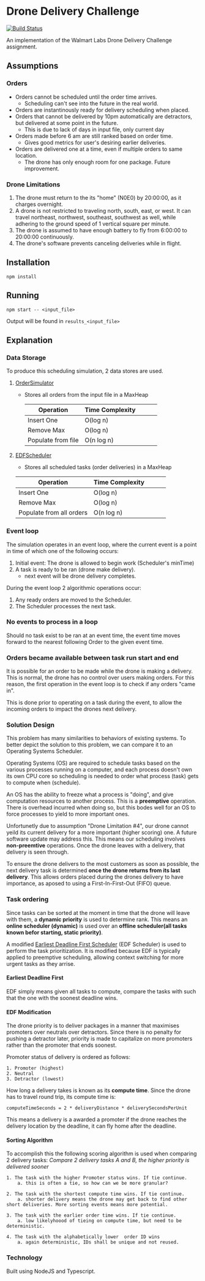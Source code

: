 # Drone Delivery Challenge 
[![Build Status](https://travis-ci.com/Kevin-K/drone-challenge.svg?branch=master)](https://travis-ci.com/Kevin-K/drone-challenge)

An implementation of the Walmart Labs Drone Delivery Challenge assignment.

## Assumptions

### Orders

- Orders cannot be scheduled until the order time arrives.
  - Scheduling can't see into the future in the real world.
- Orders are instantinously ready for delivery scheduling when placed.
- Orders that cannot be delivered by 10pm automatically are detractors, but delivered at some point in the future.
  - This is due to lack of days in input file, only current day
- Orders made before 6 am are still ranked based on order time.
  - Gives good metrics for user's desiring earlier deliveries.
- Orders are delivered one at a time, even if multiple orders to same location.
  - The drone has only enough room for one package. Future improvement.

### Drone Limitations

1. The drone must return to the its "home" (N0E0) by 20:00:00, as it charges overnight.
2. A drone is not restricted to traveling north, south, east, or west. It can travel northeast, northwest, southeast, southwest as well, while adhering to the ground speed of 1 vertical square per minute.
3. The drone is assumed to have enough battery to fly from 6:00:00 to 20:00:00 continuously.
4. The drone's software prevents canceling deliveries while in flight.

## Installation

```
npm install
```

## Running

```
npm start -- <input_file>
```

Output will be found in `results_<input_file>`

## Explanation

### Data Storage

To produce this scheduling simulation, 2 data stores are used.

1. [OrderSimulator](src/OrderSimulator.ts)

   - Stores all orders from the input file in a MaxHeap

     | Operation          | Time Complexity |     |     |     |
     | ------------------ | --------------- | --- | --- | --- |
     | Insert One         | O(log n)        |     |     |     |
     | Remove Max         | O(log n)        |     |     |     |
     | Populate from file | O(n log n)      |     |     |     |
     

2. [EDFScheduler](src/Scheduler/EDFScheduler.ts)

   - Stores all scheduled tasks (order deliveries) in a MaxHeap

   | Operation                | Time Complexity |     |     |     |
   | ------------------------ | --------------- | --- | --- | --- |
   | Insert One               | O(log n)        |     |     |     |
   | Remove Max               | O(log n)        |     |     |     |
   | Populate from all orders | O(n log n)      |     |     |     |
   

### Event loop

The simulation operates in an event loop, where the current event is
a point in time of which one of the following occurs:

1. Initial event: The drone is allowed to begin work (Scheduler's minTime)
2. A task is ready to be ran (drone make delivery).
   - next event will be drone delivery completes.

During the event loop 2 algorithmic operations occur:

1. Any ready orders are moved to the Scheduler.
2. The Scheduler processes the next task.

### No events to process in a loop

Should no task exist to be ran at an event time, the event time moves forward
to the nearest following Order to the given event time.

### Orders became available between task run start and end

It is possible for an order to be made while the drone is making a delivery.
This is normal, the drone has no control over users making orders. For this reason,
the first operation in the event loop is to check if any orders "came in".

This is done prior to operating on a task during the event, to allow the incoming orders
to impact the drones next delivery.

### Solution Design

This problem has many similarities to behaviors of existing systems. To better depict
the solution to this problem, we can compare it to an Operating Systems Scheduler.

Operating Systems (OS) are required to schedule tasks based on the various processes running
on a computer, and each process doesn't own its own CPU core so scheduling is needed
to order what process (task) gets to compute when (schedule).

An OS has the ability to freeze what a process is "doing", and give computation resources
to another process. This is a **preemptive** operation. There is overhead incurred
when doing so, but this bodes well for an OS to force processes to yield to more
important ones.

Unfortunetly due to assumption "Drone Limitation #4", our drone cannot yeild its current
delivery for a more important (higher scoring) one. A future software update may address this.
This means our scheduling involves **non-preemtive** operations. Once the drone leaves with
a delivery, that delivery is seen through.

To ensure the drone delivers to the most customers as soon as possible, the next delivery
task is determined **once the drone returns from its last delivery**. This allows orders
placed during the drones delivery to have importance, as aposed to using a
First-In-First-Out (FIFO) queue.

### Task ordering

Since tasks can be sorted at the moment in time that the drone will leave with them,
a **dynamic priority** is used to determine rank. This means an **online scheduler (dynamic)**
is used over an **offline scheduler(all tasks known befor starting, static priority)**.

A modified [Earliest Deadline First Scheduler](https://en.wikipedia.org/wiki/Earliest_deadline_first_scheduling)
(EDF Scheduler) is used to perform the task prioritization. It is modified because
EDF is typically applied to preemptive scheduling, allowing context switching
for more urgent tasks as they arrise.

#### Earliest Deadline First

EDF simply means given all tasks to compute, compare the tasks with such that the one with the soonest deadline
wins.

#### EDF Modification

The drone priority is to deliver packages in a manner that maximises promoters over neutrals over detractors.
Since there is no penalty for pushing a detractor later, priority is made to capitalize on more promoters
rather than the promoter that ends soonest.

Promoter status of delivery is ordered as follows:

    1. Promoter (highest)
    2. Neutral
    3. Detractor (lowest)

How long a delivery takes is known as its **compute time**. Since the drone has to travel round trip,
its compute time is:

```
computeTimeSeconds = 2 * deliveryDistance * deliverySecondsPerUnit
```

This means a delivery is a awarded a promoter if the drone reaches the delivery location by the deadline,
it can fly home after the deadline.

#### Sorting Algorithm

To accomplish this the following scoring algorithm is used when comparing 2 delivery tasks:
_Compare 2 delivery tasks A and B, the higher priority is delivered sooner_

    1. The task with the higher Promoter status wins. If tie continue.
        a. this is often a tie, so how can we be more granular?

    2. The task with the shortest compute time wins. If tie continue.
        a. shorter delivery means the drone may get back to find other short deliveries. More sorting events means more potential.

    3. The task with the earlier order time wins. If tie continue.
        a. low likelyhoood of tieing on compute time, but need to be deterministic.

    4. The task with the alphabetically lower  order ID wins
        a. again deterministic, IDs shall be unique and not reused.
        
        
### Technology
Built using NodeJS and Typescript.
